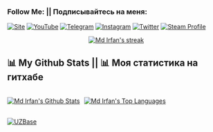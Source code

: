 ### Follow Me: || Подписывайтесь на меня:

[![Site](https://img.shields.io/badge/-MySite-1C0B1A?style=for-the-badge&logo=Internet&logoColor=FF0000)](https://UZBase.uz)
[![YouTube](https://img.shields.io/badge/-YouTube-1C0B1A?style=for-the-badge&logo=YouTube&logoColor=FF0000)](https://www.youtube.com/c/UZBase)
[![Telegram](https://img.shields.io/badge/-Telegram-1C0B1A?style=for-the-badge&logo=telegram&logoColor=27A0D9)](https://t.me/Senior_Developper)
[![Instagram](https://img.shields.io/badge/-Instagram-1C0B1A?style=for-the-badge&logo=instagram&logoColor=B4068E)](https://www.instagram.com/Um4rj0n)
[![Twitter](https://img.shields.io/badge/-Twitter-1C0B1A?style=for-the-badge&logo=Twitter&logoColor=1C9DEB)](https://twitter.com/UZBase)
[![Steam Profile](https://img.shields.io/badge/-Steam-1C0B1A?style=for-the-badge&logo=Steam&logoColor=FF0000)](https://steamcommunity.com/profiles/76561199014469830)

<p align="center">
    <a href="https://github.com/UZBase/github-readme-streak-stats">
        <img title="🔥 Get streak stats for your profile at git.io/streak-stats" alt="Md Irfan's streak" src="https://github-readme-streak-stats.herokuapp.com/?user=uzbase&theme=black-ice&hide_border=true&stroke=0000&background=060A0CD0"/>
    </a>
</p>

## 📊 My Github Stats || 📊 Моя статистика на гитхабе

  <br/>
    <div style="display:flex;"><a style="margin-right:10px;" href="https://github.com/UZBase/github-readme-stats"><img alt="Md Irfan's Github Stats" src="https://github-readme-stats.vercel.app/api?username=UZBase&show_icons=true&count_private=true&theme=react&hide_border=true&bg_color=0D1117" /></a><a href="https://github.com/UZBase/github-readme-stats"><img alt="Md Irfan's Top Languages" src="https://github-readme-stats.vercel.app/api/top-langs/?username=UZBase&langs_count=8&count_private=true&layout=compact&theme=react&hide_border=true&bg_color=0D1117" /></a></div>
  <br/>

<a href="https://github.com/UZBase/github-readme-activity-graph"><img alt="UZBase" src="https://activity-graph.herokuapp.com/graph?username=uzbase&bg_color=0D1117&color=5BCDEC&line=5BCDEC&point=FFFFFF&hide_border=true" /></a>
